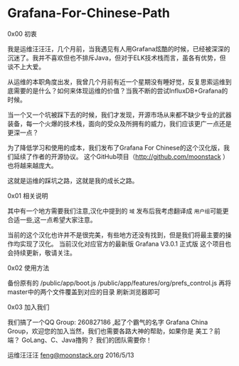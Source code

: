 # Grafana-For-Chinese-Path

0x00  初衷 

我是运维汪汪汪，几个月前，当我遇见有人用Grafana炫酷的时候，已经被深深的沉迷了。我并不喜欢但也不排斥Java，但对于ELK技术栈而言，虽各有优势，但谈不上大爱。 

从运维的本职角度出发，我曾几个月前有近一个星期没有睡好觉，反复思索运维到底需要的是什么？如何来体现运维的价值？当我不断的尝试InfluxDB+Grafana的时候。

当一个又一个坑被踩下去的时候，我们才发现，开源市场从来都不缺少专业的武器装备，每一个火爆的技术栈，面向的受众及所拥有的威力，我们应该更广一点还是更深一点？ 

为了降低学习和使用的成本，我们发布了Grafana For Chinese的这个汉化版，我们延续了作者的开源协议。
这个GitHub项目（http://github.com/moonstack ）也将越来越庞大。

这就是运维的踩坑之路，这就是我的成长之路。



0x01 相关说明 

其中有一个地方需要我们注意,汉化中提到的 `域` 发布后我考虑翻译成 `用户组`可能更合适一些,这一点希望大家注意。

当前的这个汉化也许并不是很完美，有些地方还没有找到，但是我们将最主要的操作均实现了汉化。
当前汉化对应官方的最新版 Grafana V3.0.1 正式版
这个项目也会持续更新，敬请关注。


0x02 使用方法 

备份原有的 
/public/app/boot.js 
/public/app/features/org/prefs_control.js 
再将master中的两个文件覆盖到对应的目录 
刷新浏览器即可 

0x03 加入我们 

我们搞了一个QQ Group: 260827186 ,起了个霸气的名字 Grafana China Group，欢迎您的加入当然，我们也需要各路大神的帮助，如果你是 美工？前端？ GoLang、C、Java撸狗？ 
我们的团队需要你！ 


运维汪汪汪
feng@moonstack.org
2016/5/13
